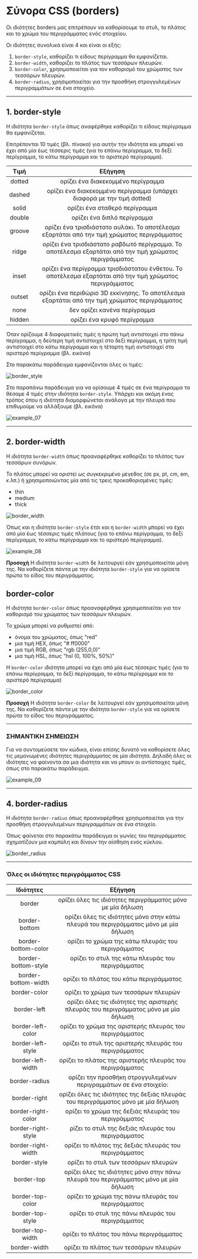 # Σύνορα CSS (borders)

Οι ιδιότητες borders μας επιτρέπoυν να καθορίσουμε το στυλ, το πλάτος και το χρώμα του περιγράμματος ενός στοιχείου.

Οι ιδιότητες συνολικά είναι 4 και είναι οι εξής:

1. ```border-style```, καθορίζει τι είδους περίγραμμα θα εμφανίζεται.
2. ```border-width```, καθορίζει το πλάτος των τεσσάρων πλευρών.
3. ```border-color```, χρησιμοποιείται για τον καθορισμό του χρώματος των τεσσάρων πλευρών.
4. ```border-radius```, χρησιμοποιείται για την προσθήκη στρογγυλεμένων περιγραμμάτων σε ένα στοιχείο.

---

## 1. border-style

Η ιδιότητα ```border-style``` όπως αναφέρθηκε καθορίζει τι είδους περίγραμμα θα εμφανίζεται.

Επιτρέπονται 10 τιμές (βλ. πίνακα) για αυτήν την ιδιότητα και μπορεί να έχει από μία έως τέσσερις τιμές (για το επάνω περίγραμμα, το δεξί περίγραμμα, το κάτω περίγραμμα και το αριστερό περίγραμμα).

|Τιμή|Εξήγηση|
|:-:|:-:|
|dotted|ορίζει ένα διακεκομμένο περίγραμμα|
|dashed|ορίζει ένα διακεκομμένο περίγραμμα (υπάρχει διαφορά με την τιμή dotted)|
|solid|ορίζει ένα σταθερό περίγραμμα|
|double|ορίζει ένα διπλό περίγραμμα|
|groove|ορίζει ένα τρισδιάστατο αυλάκι. Το αποτέλεσμα εξαρτάται από την τιμή χρώματος περιγράμματος|
|ridge|ορίζει ένα τρισδιάστατο ραβδωτό περίγραμμα. Το αποτέλεσμα εξαρτάται από την τιμή χρώματος περιγράμματος|
|inset|ορίζει ένα περίγραμμα τρισδιάστατου ένθετου. Το αποτέλεσμα εξαρτάται από την τιμή χρώματος περιγράμματος|
|outset|ορίζει ένα περιθώριο 3D εκκίνησης. Το αποτέλεσμα εξαρτάται από την τιμή χρώματος περιγράμματος|
|none|δεν ορίζει κανένα περίγραμμα|
|hidden|ορίζει ένα κρυφό περίγραμμα|

Όταν ορίζουμε 4 διαφορετικές τιμές η πρώτη τιμή αντιστοιχεί στο πάνω περίγραμμα, η δεύτερη τιμή αντιστοιχεί στο δεξί περίγραμμα, η τρίτη τιμή αντιστοιχεί στο κάτω περίγραμμα και η τέταρτη τιμή αντιστοιχεί στο αριστερό περίγραμμα (βλ. εικόνα)

Στο παρακάτω παράδειγμα εμφανίζονται όλες οι τιμές:

![border_style](../images/border_style.jpg)

Στο παραπάνω παράδειγμα για να ορίσουμε 4 τιμές σε ένα περίγραμμα τα θέσαμε 4 τιμές στην ιδιότητα ```border-style```. Υπάρχει και ακόμη ένας τρόπος όπου η ιδιότητα διαμορφώνεται ανάλογα με την πλευρά που επιθυμούμε να αλλάξουμε (βλ. εικόνα)

![example_07](../images/example_07.jpg)

---

## 2. border-width

H ιδιότητα ```border-width``` όπως προαναφέρθηκε καθορίζει το πλάτος των τεσσάρων συνόρων.

Το πλάτος μπορεί να οριστεί ως συγκεκριμένο μέγεθος (σε px, pt, cm, em, κ.λπ.) ή χρησιμοποιώντας μία από τις τρεις προκαθορισμένες τιμές:

- thin
- medium
- thick

![border_width](../images/border_width.jpg)

Όπως και η ιδιότητα ```border-style``` έτσι και η ```border-width``` μπορεί να έχει από μία έως τέσσερις τιμές πλάτους (για το επάνω περίγραμμα, το δεξί περίγραμμα, το κάτω περίγραμμα και το αριστερό περίγραμμα).

![example_08](../images/example_07.jpg)

**Προσοχή**
Η ιδιότητα ```border-width``` δε λειτουργεί εάν χρησιμοποιείται μόνη της. Να καθορίζετε πάντα με την ιδιότητα ```border-style``` για να ορίσετε πρώτα τo είδος του περιγράμματος.

## border-color

H ιδιότητα ```border-color``` όπως προαναφέρθηκε χρησιμοποιείται για τον καθορισμό του χρώματος των τεσσάρων πλευρών.

Το χρώμα μπορεί να ρυθμιστεί από:

- όνομα του χρώματος, όπως "red"
- μια τιμή HEX, όπως "# ff0000"
- μια τιμή RGB, όπως "rgb (255,0,0)"
- μια τιμή HSL, όπως "hsl (0, 100%, 50%)"

Η ```border-color``` ιδιότητα μπορεί να έχει από μία έως τέσσερις τιμές (για το επάνω περίγραμμα, το δεξί περίγραμμα, το κάτω περίγραμμα και το αριστερό περίγραμμα)

![border_color](../images/border_color.jpg)

**Προσοχή**
Η ιδιότητα ```border-color``` δε λειτουργεί εάν χρησιμοποιείται μόνη της. Να καθορίζετε πάντα με την ιδιότητα ```border-style``` για να ορίσετε πρώτα τo είδος του περιγράμματος.

---

### ΣΗΜΑΝΤΙΚΗ ΣΗΜΕΙΩΣΗ

Για να συντομεύσετε τον κώδικα, είναι επίσης δυνατό να καθορίσετε όλες τις μεμονωμένες ιδιότητες περιγράμματος σε μία ιδιότητα. Δηλαδή όλες οι ιδιότητες να φαίνοντα σα μια ιδιότητα και να μπουν οι αντίστοιχες τιμές, όπως στο παρακάτω παράδειγμα.

![example_09](../images/example_09.jpg)

---

## 4. border-radius

H ιδιότητα ```border-radius``` όπως προαναφέρθηκε χρησιμοποιείται για την προσθήκη στρογγυλεμένων περιγραμμάτων σε ένα στοιχείο.

Όπως φαίνεται στο παρακάτω παράδειγμα οι γωνίες του περιγράμματος σχηματίζουν μια καμπύλη και δίνουν την αίσθηση ενός κύκλου.

![border_radius](../images/border_radius.jpg)

---

### Όλες οι ιδιότητες περιγράμματος CSS

|Ιδιότητες|Εξήγηση|
|:-:|:-:|
|border|ορίζει όλες τις ιδιότητες περιγράμματος μόνο με μία δήλωση|
|border-bottom|ορίζει όλες τις ιδιότητες μόνο στην κάτω πλευρά του περιγράμματος μόνο με μία δήλωση|
|border-bottom-color|ορίζει το χρώμα της κάτω πλευράς του περιγράμματος|
|border-bottom-style|ορίζει το στυλ της κάτω πλευράς του περιγράμματος|
|border-bottom-width|ορίζει το πλάτος του κάτω περιγράμματος|
|border-color|ορίζει το χρώμα των τεσσάρων πλευρών|
|border-left|ορίζει όλες τις ιδιότητες της αριστερής πλευράς του περιγράμματος μόνο με μία δήλωση|
|border-left-color|ορίζει το χρώμα της αριστερής πλευράς του περιγράμματος|
|border-left-style|ορίζει το στυλ της αριστερής πλευράς του περιγράμματος|
|border-left-width|ορίζει το πλάτος της αριστερής πλευράς του περιγράμματος|
|border-radius|ορίζει την προσθήκη στρογγυλεμένων περιγραμμάτων σε ένα στοιχείο:|
|border-right|ορίζει όλες τις ιδιότητες της δεξιάς πλευράς του περιγράμματος μόνο με μία δήλωση|
|border-right-color|ορίζει το χρώμα της δεξιάς πλευράς του περιγράμματος|
|border-right-style|ρίζει το στυλ της δεξιάς πλευράς του περιγράμματος|
|border-right-width|ορίζει το πλάτος της δεξιάς πλευράς του περιγράμματος|
|border-style|ορίζει το στυλ των τεσσάρων πλευρών|
|border-top|ορίζει όλες τις ιδιότητες μόνο στην πάνω πλευρά του περιγράμματος μόνο με μία δήλωση|
|border-top-color|ορίζει το χρώμα της πάνω πλευράς του περιγράμματος|
|border-top-style|ορίζει το στυλ της πάνω πλευράς του περιγράμματος|
|border-top-width|ορίζει το πλάτος του πάνω περιγράμματος|
|border-width|ορίζει το πλάτος των τεσσάρων πλευρών|
